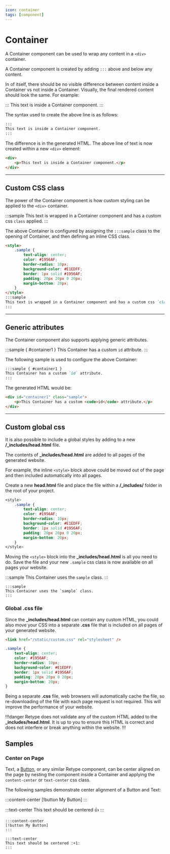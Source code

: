 ```yaml
---
icon: container
tags: [component]
---
```

# Container

A Container component can be used to wrap any content in a `<div>` container.

A Container component is created by adding `:::` above and below any content.

In of itself, there should be no visible difference between content inside a Container vs not inside a Container. Visually, the final rendered content should look the same. For example:

:::
This text is inside a Container component.
:::

The syntax used to create the above line is as follows:

```md
:::
This text is inside a Container component.
:::
```

The difference is in the generated HTML. The above line of text is now created within a new `<div>` element:

```html
<div>
    <p>This text is inside a Container component.</p>
</div>
```

---

## Custom CSS class

The power of the Container component is how custom styling can be applied to the `<div>` container.

<style>
    .sample {
        text-align: center;
        color: #1956AF;
        border-radius: 10px;
        background-color: #E1EDFF;
        border: 1px solid #1956AF;
        padding: 20px 20px 0 20px;
        margin-bottom: 20px;
    }
</style>
:::sample
This text is wrapped in a Container component and has a custom css `class` applied.
:::

The above Container is configured by assigning the `:::sample` class to the opening of Container, and then defining an inline CSS class.

```md
<style>
    .sample {
        text-align: center;
        color: #1956AF;
        border-radius: 10px;
        background-color: #E1EDFF;
        border: 1px solid #1956AF;
        padding: 20px 20px 0 20px;
        margin-bottom: 20px;
    }
</style>
:::sample
This text is wrapped in a Container component and has a custom css `class` applied.
:::
```

---

## Generic attributes

The Container component also supports applying generic attributes.

:::sample { #container1 }
This Container has a custom `id` attribute.
:::

The following sample is used to configure the above Container:

```md
:::sample { #container1 }
This Container has a custom `id` attribute.
:::
```

The generated HTML would be:

```html
<div id="container1" class="sample">
    <p>This Container has a custom <code>id</code> attribute.</p>
</div>
```

---

## Custom global css

It is also possible to include a global styles by adding to a new **/_includes/head.html** file.

The contents of **_includes/head.html** are added to all pages of the generated website.

For example, the inline `<style>` block above could be moved out of the page and then included automatically into all pages.

Create a new **head.html** file and place the file within a **/_includes/** folder in the root of your project.

```css _includes/head.html
<style>
    .sample {
        text-align: center;
        color: #1956AF;
        border-radius: 10px;
        background-color: #E1EDFF;
        border: 1px solid #1956AF;
        padding: 20px 20px 0 20px;
        margin-bottom: 20px;
    }
</style>
```

Moving the `<style>` block into the **_includes/head.html** is all you need to do. Save the file and your new `.sample` css class is now available on all pages your website.

:::sample
This Container uses the `sample` class.
:::

```
:::sample
This Container uses the `sample` class.
:::
```

### Global .css file

Since the **_includes/head.html** can contain any custom HTML, you could also move your CSS into a separate **.css** file that is included on all pages of your generated website.

```html /_includes/head.html
<link href="/static/custom.css" rel="stylesheet" />
```

```css /static/custom.css
.sample {
    text-align: center;
    color: #1956AF;
    border-radius: 10px;
    background-color: #E1EDFF;
    border: 1px solid #1956AF;
    padding: 20px 20px 0 20px;
    margin-bottom: 20px;
}
```

Being a separate **.css** file, web browsers will automatically cache the file, so re-downloading of the file with each page request is not required. This will improve the performance of your website.

!!!danger
Retype does not validate any of the custom HTML added to the **_includes/head.html**. It is up to you to ensure this HTML is correct and does not interfere or break anything within the website.
!!!

## Samples

### Center on Page

Text, a [Button](button.md), or any similar Retype component, can be center aligned on the page by nesting the component inside a Container and applying the `content-center` or `text-center` css class.

The following samples demonstrate center alignment of a Button and Text:

:::content-center
[!button My Button]
:::

:::text-center
This text should be centered :+1:
:::

```
:::content-center
[!button My Button]
:::

:::text-center
This text should be centered :+1:
:::
```